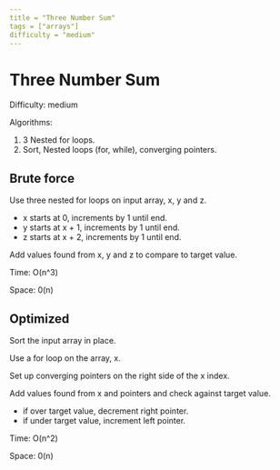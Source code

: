 ```yaml
---
title = "Three Number Sum"
tags = ["arrays"]
difficulty = "medium"
---
```

# Three Number Sum

Difficulty: medium

Algorithms:
1. 3 Nested for loops.
2. Sort, Nested loops (for, while), converging pointers.

## Brute force
Use three nested for loops on input array, x, y and z.
- x starts at 0, increments by 1 until end.
- y starts at x + 1, increments by 1 until end.
- z starts at x + 2, increments by 1 until end.

Add values found from x, y and z to compare to target value.

Time: O(n^3)

Space: 0(n)


## Optimized
Sort the input array in place.

Use a for loop on the array, x.

Set up converging pointers on the right side of the x index.

Add values found from x and pointers and check against target value.
- if over target value, decrement right pointer.
- if under target value, increment left pointer.

Time: O(n^2)

Space: 0(n)
